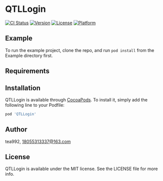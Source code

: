 # QTLLogin

[![CI Status](https://img.shields.io/travis/tea992/QTLLogin.svg?style=flat)](https://travis-ci.org/tea992/QTLLogin)
[![Version](https://img.shields.io/cocoapods/v/QTLLogin.svg?style=flat)](https://cocoapods.org/pods/QTLLogin)
[![License](https://img.shields.io/cocoapods/l/QTLLogin.svg?style=flat)](https://cocoapods.org/pods/QTLLogin)
[![Platform](https://img.shields.io/cocoapods/p/QTLLogin.svg?style=flat)](https://cocoapods.org/pods/QTLLogin)

## Example

To run the example project, clone the repo, and run `pod install` from the Example directory first.

## Requirements

## Installation

QTLLogin is available through [CocoaPods](https://cocoapods.org). To install
it, simply add the following line to your Podfile:

```ruby
pod 'QTLLogin'
```

## Author

tea992, 18055313337@163.com

## License

QTLLogin is available under the MIT license. See the LICENSE file for more info.
